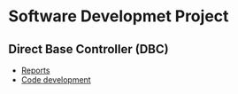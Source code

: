 # Software Developmet Project
## Direct Base Controller (DBC)

+ [Reports](reports)
+ [Code development](src)
